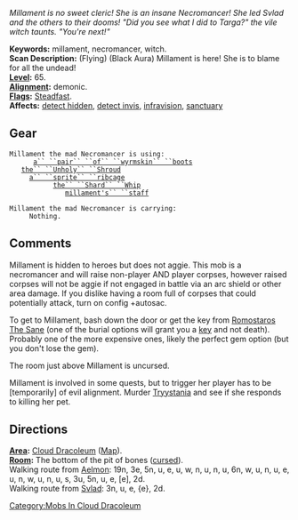 *Millament is no sweet cleric! She is an insane Necromancer! She led
Svlad and the others to their dooms! "Did you see what I did to Targa?"
the vile witch taunts. "You're next!"*

**Keywords:** millament, necromancer, witch.  
**Scan Description:** (Flying) (Black Aura) Millament is here! She is to
blame for all the undead!  
**[Level](Level.md "wikilink"):** 65.  
**[Alignment](Alignment.md "wikilink"):** demonic.  
**[Flags](:Category:_Mob_Types.md "wikilink"):** [
Steadfast](Sentinel_Mobs.md "wikilink").  
**Affects:** [detect hidden](Detect_Hidden.md "wikilink"), [detect
invis](Detect_Invis.md "wikilink"),
[infravision](Infravision.md "wikilink"),
[sanctuary](Sanctuary.md "wikilink")  

## Gear

`Millament the mad Necromancer is using:`  
<worn on feet>`      `[`a`` ``pair`` ``of`` ``wyrmskin`` ``boots`](Pair_Of_Wyrmskin_Boots.md "wikilink")  
<worn about body>`   `[`the`` ``Unholy`` ``Shroud`](Unholy_Shroud.md "wikilink")  
<worn on wrist>`     `[`a`` ``sprite`` ``ribcage`](Sprite_Ribcage.md "wikilink")  
<wielded>`           `[`the`` ``Shard`` ``Whip`](Shard_Whip.md "wikilink")  
<held>`              `[`millament's`` ``staff`](Millament's_Staff.md "wikilink")

`Millament the mad Necromancer is carrying:`  
`     Nothing.`

## Comments

Millament is hidden to heroes but does not aggie. This mob is a
necromancer and will raise non-player AND player corpses, however raised
corpses will not be aggie if not engaged in battle via an arc shield or
other area damage. If you dislike having a room full of corpses that
could potentially attack, turn on config +autosac.

To get to Millament, bash down the door or get the key from [Romostaros
The Sane](Romostaros_The_Sane "wikilink") (one of the burial options
will grant you a [key](Crystal_Skull_Key.md "wikilink") and not death).
Probably one of the more expensive ones, likely the perfect gem option
(but you don't lose the gem).

The room just above Millament is uncursed.

Millament is involved in some quests, but to trigger her player has to
be \[temporarily\] of evil alignment. Murder
[Tryystania](Tryystania "wikilink") and see if she responds to killing
her pet.

## Directions

**[Area](:Category:_Areas.md "wikilink"):** [ Cloud
Dracoleum](:Category:_Cloud_Dracoleum.md "wikilink")
([Map](Cloud_Dracoleum_Map.md "wikilink")).  
**[Room](:Category:_Rooms.md "wikilink"):** The bottom of the pit of
bones ([cursed](Cursed_Rooms.md "wikilink")).  
Walking route from [Aelmon](Aelmon.md "wikilink"): 19n, 3e, 5n, u, e, u,
w, n, u, n, u, 6n, w, u, n, u, e, u, n, w, u, n, u, s, 3u, 5n, u, e,
\[e\], 2d.  
Walking route from [Svlad](Svlad_The_Very_Burly.md "wikilink"): 3n, u,
e, {e}, 2d.  

[Category:Mobs In Cloud
Dracoleum](Category:Mobs_In_Cloud_Dracoleum "wikilink")
